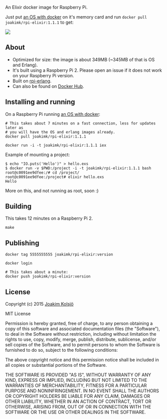 An Elixir docker image for Raspberry Pi.

Just put [an OS with docker](http://blog.hypriot.com/downloads/) on it's memory card and run `docker pull joakimk/rpi-elixir:1.1.1` to get:

![](https://s3-eu-west-1.amazonaws.com/uploads-eu.hipchat.com/10794/29896/UqWChcQoYl7vADa/Screen%20Shot%202015-11-04%20at%2018.47.27.png)

## About

* Optimized for size: the image is about 349MB (~345MB of that is OS and Erlang).
* It's built using a Raspberry Pi 2. Please open an issue if it does not work on your Raspberry Pi version.
* Built on [rpi-erlang](https://github.com/joakimk/rpi-erlang).
* Can also be found on [Docker Hub](https://hub.docker.com/r/joakimk/rpi-elixir/).

## Installing and running

On a Raspberry Pi running [an OS with docker](http://blog.hypriot.com/downloads/):

    # This takes about 7 minutes on a fast connection, less for updates later as
    # you will have the OS and erlang images already.
    docker pull joakimk/rpi-elixir:1.1.1

    docker run -i -t joakimk/rpi-elixir:1.1.1 iex
    
Example of mounting a project:

    $ echo "IO.puts('Hello')" > hello.exs
    $ docker run -v $PWD:/project -i -t joakimk/rpi-elixir:1.1.1 bash
    root@c0091ee9dfee:/# cd /project/
    root@c0091ee9dfee:/project# elixir hello.exs
    Hello
    
More on this, and not running as root, soon :)

## Building

This takes 12 minutes on a Raspberry Pi 2.

    make

## Publishing

    docker tag 5555555555 joakimk/rpi-elixir:version

    docker login

    # This takes about a minute:
    docker push joakimk/rpi-elixir:version

## License

Copyright (c) 2015 [Joakim Kolsjö](https://twitter.com/joakimk)

MIT License

Permission is hereby granted, free of charge, to any person obtaining
a copy of this software and associated documentation files (the
"Software"), to deal in the Software without restriction, including
without limitation the rights to use, copy, modify, merge, publish,
distribute, sublicense, and/or sell copies of the Software, and to
permit persons to whom the Software is furnished to do so, subject to
the following conditions:

The above copyright notice and this permission notice shall be
included in all copies or substantial portions of the Software.

THE SOFTWARE IS PROVIDED "AS IS", WITHOUT WARRANTY OF ANY KIND,
EXPRESS OR IMPLIED, INCLUDING BUT NOT LIMITED TO THE WARRANTIES OF
MERCHANTABILITY, FITNESS FOR A PARTICULAR PURPOSE AND
NONINFRINGEMENT. IN NO EVENT SHALL THE AUTHORS OR COPYRIGHT HOLDERS BE
LIABLE FOR ANY CLAIM, DAMAGES OR OTHER LIABILITY, WHETHER IN AN ACTION
OF CONTRACT, TORT OR OTHERWISE, ARISING FROM, OUT OF OR IN CONNECTION
WITH THE SOFTWARE OR THE USE OR OTHER DEALINGS IN THE SOFTWARE.
